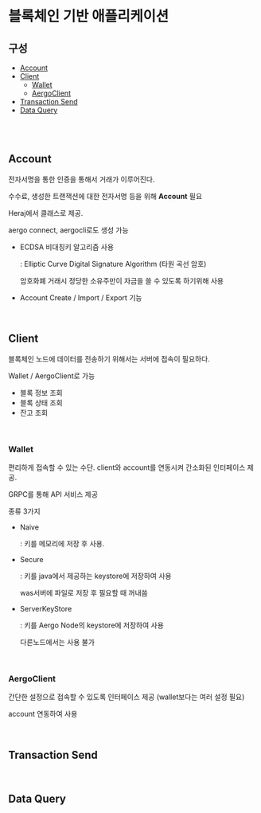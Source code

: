 # 블록체인 기반 애플리케이션

## 구성

- [Account](#Account)
- [Client](#client)
  - [Wallet](#wallet)
  - [AergoClient](#aergoclient)
- [Transaction Send](#transaction-send)
- [Data Query](#data-query)

<br/>
<br/>

## Account

전자서명을 통한 인증을 통해서 거래가 이루어진다.

수수료, 생성한 트랜잭션에 대한 전자서명 등을 위해 **Account** 필요

Heraj에서 클래스로 제공.

aergo connect, aergocli로도 생성 가능

- ECDSA 비대칭키 알고리즘 사용

  : Elliptic Curve Digital Signature Algorithm (타원 곡선 암호)

  암호화폐 거래시 정당한 소유주만이 자금을 쓸 수 있도록 하기위해 사용

- Account Create / Import / Export 기능

<br/>

## Client

블록체인 노드에 데이터를 전송하기 위해서는 서버에 접속이 필요하다.

Wallet / AergoClient로 가능

- 블록 정보 조회
- 블록 상태 조회
- 잔고 조회

<br/>

### Wallet

편리하게 접속할 수 있는 수단. client와 account를 연동시켜 간소화된 인터페이스 제공.

GRPC를 통해 API 서비스 제공

종류 3가지

- Naive

  : 키를 메모리에 저장 후 사용.

- Secure

  : 키를 java에서 제공하는 keystore에 저장하여 사용

  was서버에 파일로 저장 후 필요할 때 꺼내씀

- ServerKeyStore

  : 키를 Aergo Node의 keystore에 저장하여 사용

  다른노드에서는 사용 불가

<br/>

### AergoClient

간단한 설정으로 접속할 수 있도록 인터페이스 제공 (wallet보다는 여러 설정 필요)

account 연동하여 사용

<br/>

## Transaction Send

<br/>

## Data Query
